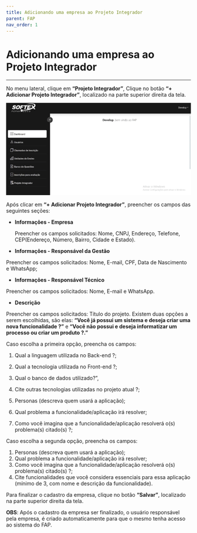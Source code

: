 ```yaml
---
title: Adicionando uma empresa ao Projeto Integrador
parent: FAP
nav_order: 1
---
```


# Adicionando uma empresa ao Projeto Integrador
---

No menu lateral, clique em **“Projeto Integrador”**, Clique no botão **“+ Adicionar Projeto Integrador”**, localizado na parte superior direita da tela. 

![Adicionando uma empresa no projeto integrador](/assets/gifs/addempresanoprojetointegrador.gif)

Após clicar em **“+ Adicionar Projeto Integrador”**, preencher os campos das seguintes seções:

- **Informações - Empresa**
    
    Preencher os campos solicitados: Nome, CNPJ, Endereço, Telefone, CEP(Endereço, Número, Bairro, Cidade e Estado).
    
- **Informações - Responsável da Gestão**

Preencher os campos solicitados: Nome, E-mail, CPF, Data de Nascimento e WhatsApp;

- **Informações - Responsável Técnico**

Preencher os campos solicitados: Nome, E-mail e WhatsApp.

- **Descrição**

Preencher os campos solicitados: Título do projeto. Existem duas opções a serem escolhidas, são elas: **“Você já possui um sistema e deseja criar uma nova funcionalidade ?”** e **“Você não possui e deseja informatizar um processo ou criar um produto ?.”** 

Caso escolha a primeira opção, preencha os campos: 

1. Qual a linguagem utilizada no Back-end ?; 
2. Qual a tecnologia utilizada no Front-end ?; 
3. Qual o banco de dados utilizado?”, 
4. Cite outras tecnologias utilizadas no projeto atual ?;

 5.  Personas (descreva quem usará a aplicação);

1. Qual problema a funcionalidade/aplicação irá resolver;
2. Como você imagina que a funcionalidade/aplicação resolverá o(s) problema(s) citado(s) ?;

Caso escolha a segunda opção, preencha os campos:

1. Personas (descreva quem usará a aplicação);
2. Qual problema a funcionalidade/aplicação irá resolver;
3. Como você imagina que a funcionalidade/aplicação resolverá o(s) problema(s) citado(s) ?;
4. Cite funcionalidades que você considera essenciais para essa aplicação (mínimo de 3, com nome e descrição da funcionalidade).

Para finalizar o cadastro da empresa, clique no botão **“Salvar”**, localizado na parte superior direita da tela.

**OBS**: Após o cadastro da empresa ser finalizado, o usuário responsável pela empresa, é criado automaticamente para que o mesmo tenha acesso ao sistema do FAP.